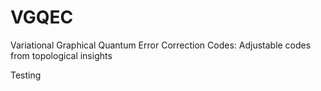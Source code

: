 # VGQEC
Variational Graphical Quantum Error Correction Codes: Adjustable codes from topological insights

Testing